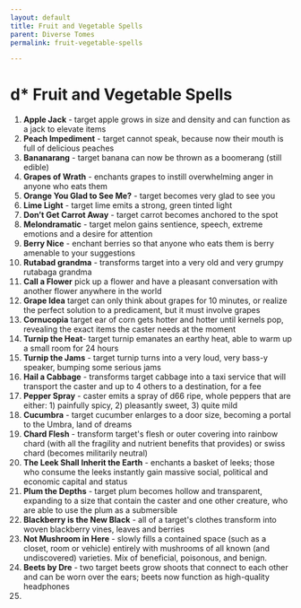 ```yaml
---
layout: default
title: Fruit and Vegetable Spells
parent: Diverse Tomes
permalink: fruit-vegetable-spells

---
```


# d* Fruit and Vegetable Spells

1. **Apple Jack** - target apple grows in size and density and can function as a jack to elevate items
2. **Peach Impediment** - target cannot speak, because now their mouth is full of delicious peaches
3. **Bananarang** - target banana can now be thrown as a boomerang (still edible)
4. **Grapes of Wrath** - enchants grapes to instill overwhelming anger in anyone who eats them
5. **Orange You Glad to See Me?** - target becomes very glad to see you
6. **Lime Light** - target lime emits a strong, green tinted light
7. **Don’t Get Carrot Away** - target carrot becomes anchored to the spot
8. **Melondramatic** - target melon gains sentience, speech, extreme emotions and a desire for attention
9. **Berry Nice** - enchant berries so that anyone who eats them is berry amenable to your suggestions
10. **Rutabad grandma** - transforms target into a very old and very grumpy rutabaga grandma
11. **Call a Flower** pick up a flower and have a pleasant conversation with another flower anywhere in the world 
12. **Grape Idea** target can only think about grapes for 10 minutes, or realize the perfect solution to a predicament, but it must involve grapes
13. **Cornucopia** target ear of corn gets hotter and hotter until kernels pop, revealing the exact items the caster needs at the moment
14. **Turnip the Heat**- target turnip emanates an earthy heat, able to warm up a small room for 24 hours
15. **Turnip the Jams** - target turnip turns into a very loud, very bass-y speaker, bumping some serious jams
16. **Hail a Cabbage** - transforms target cabbage into a taxi service that will transport the caster and up to 4 others to a destination, for a fee
17. **Pepper Spray** - caster emits a spray of d66 ripe, whole peppers that are either: 1) painfully spicy, 2) pleasantly sweet, 3) quite mild 
18. **Cucumbra** - target cucumber enlarges to a door size, becoming a portal to the Umbra, land of dreams
19.  **Chard Flesh** - transform target's flesh or outer covering into rainbow chard (with all the fragility and nutrient benefits that provides) or swiss chard (becomes militarily neutral)
19.  **The Leek Shall Inherit the Earth** - enchants a basket of leeks; those who consume the leeks instantly gain massive social, political and economic capital and status
19.  **Plum the Depths** - target plum becomes hollow and transparent, expanding to a size that contain the caster and one other creature, who are able to use the plum as a submersible 
19.  **Blackberry is the New Black** - all of a target's clothes transform into woven blackberry vines, leaves and berries
19.  **Not Mushroom in Here** - slowly fills a contained space (such as a closet, room or vehicle) entirely with mushrooms of all known (and undiscovered) varieties. Mix of beneficial, poisonous, and benign.
19.  **Beets by Dre** - two target beets grow shoots that connect to each other and can be worn over the ears; beets now function as high-quality headphones
19.  